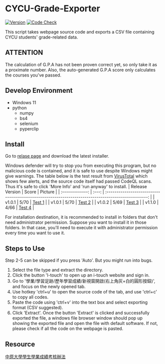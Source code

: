# CYCU-Grade-Exporter

[![Version](https://img.shields.io/github/v/release/belongtothenight/CYCU-Grade-Exporter)](https://img.shields.io/github/v/release/belongtothenight/CYCU-Grade-Exporter) [![Code Check](https://img.shields.io/github/workflow/status/belongtothenight/CYCU-Grade-Exporter/CodeQL)](https://img.shields.io/github/workflow/status/belongtothenight/CYCU-Grade-Exporter/CodeQL)

This script takes webpage source code and exports a CSV file containing CYCU students' grade-related data.

## ATTENTION

The calculation of G.P.A has not been proven correct yet, so only take it as a proximate number.
Also, the auto-generated G.P.A score only calculates the courses you've passed.

## Develop Environment

- Windows 11
- python
  - numpy
  - bs4
  - selenium
  - pyperclip

## Install

Go to [relase page](https://github.com/belongtothenight/CYCU-Grade-Exporter/releases) and download the latest installer.</br>

Windows defender will try to stop you from executing this program, but no malicious code is contained, and it is safe to use despite Windows might give warnings. The table below is the test result from [VirusTotal](https://www.virustotal.com/gui/home/upload) which shows few alerts, and the source code itself had passed CodeQL scans. Thus it's safe to click 'More Info' and 'run anyway' to install.
| Release Version | Score |                                                Picture                                                |
| :-------------: | :---: | :---------------------------------------------------------------------------------------------------: |
|     v1.0.1      | 5/70  | [Test 1](https://github.com/belongtothenight/CYCU-Grade-Exporter/blob/main/virustest/virustotal1.png) |
|     v1.0.1      | 5/70  | [Test 2](https://github.com/belongtothenightCYCU-Grade-Exporter/blob/main/virustest/virustotal2.png)  |
|     v1.0.2      | 5/69  | [Test 3](https://github.com/belongtothenightCYCU-Grade-Exporter/blob/main/virustest/virustotal3.png)  |
|     v1.1.0      | 4/66  | [Test 4](https://github.com/belongtothenightCYCU-Grade-Exporter/blob/main/virustest/virustotal4.png)  |

For installation destination, it is recommended to install in folders that don't need administrator permission. Suppose you want to install it in those folders. In that case, you'll need to execute it with administrator permission every time you want to use it.

## Steps to Use

Step 2-5 can be skipped if you press 'Auto'. But you might run into bugs.

1. Select the file type and extract the directory.
2. Click the button 'I-touch' to open up an i-touch website and sign in.
3. Go to '學業/學習足跡/歷年學習成績/新視窗開啟(右上角灰+白的圓形按鈕)', and focus on the newly opened tab.
4. Use hotkey 'ctrl+u' to open the source code of the tab, and use 'ctrl+c' to copy all codes.
5. Paste the code using 'ctrl+v' into the text box and select exporting format (CSV suggested).
6. Click 'Extract'.
Once the button 'Extract' is clicked and successfully exported the file, a windows file browser window should pop up showing the exported file and open the file with default software. If not, please check if all the code on the webpage is pasted.

## Resource

[中原大學學生學業成績考核辦法](https://tdpba.cycu.edu.tw/wp-content/uploads/%E4%B8%AD%E5%8E%9F%E5%A4%A7%E5%AD%B8%E5%AD%B8%E7%94%9F%E5%AD%B8%E6%A5%AD%E6%88%90%E7%B8%BE%E8%80%83%E6%A0%B8%E8%BE%A6%E6%B3%95.pdf)

